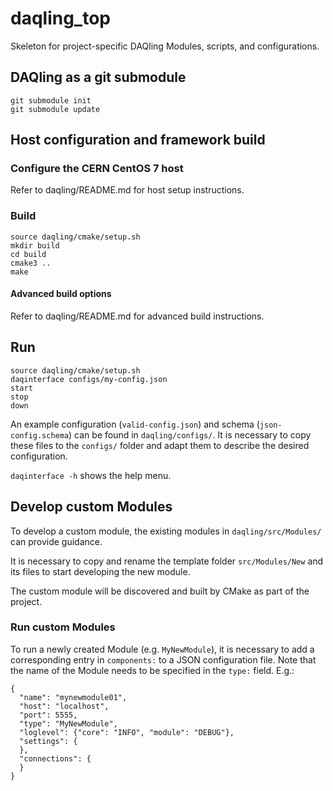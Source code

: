 # daqling_top

Skeleton for project-specific DAQling Modules, scripts, and configurations.

## DAQling as a git submodule

    git submodule init
    git submodule update

## Host configuration and framework build

### Configure the CERN CentOS 7 host

Refer to daqling/README.md for host setup instructions.

### Build

    source daqling/cmake/setup.sh
    mkdir build
    cd build
    cmake3 ..
    make

#### Advanced build options

Refer to daqling/README.md for advanced build instructions.

## Run

    source daqling/cmake/setup.sh
    daqinterface configs/my-config.json
    start
    stop
    down

An example configuration (`valid-config.json`) and schema (`json-config.schema`) can be found in `daqling/configs/`. It is necessary to copy these files to the `configs/` folder and adapt them to describe the desired configuration.

`daqinterface -h` shows the help menu.

## Develop custom Modules

To develop a custom module, the existing modules in `daqling/src/Modules/` can provide guidance.

It is necessary to copy and rename the template folder `src/Modules/New` and its files to start developing the new module.

The custom module will be discovered and built by CMake as part of the project.

### Run custom Modules

To run a newly created Module (e.g. `MyNewModule`), it is necessary to add a corresponding entry in `components:` to a JSON configuration file. Note that the name of the Module needs to be specified in the `type:` field. E.g.:

    {
      "name": "mynewmodule01",
      "host": "localhost",
      "port": 5555,
      "type": "MyNewModule",
      "loglevel": {"core": "INFO", "module": "DEBUG"},
      "settings": {
      },
      "connections": {
      }    
    }
